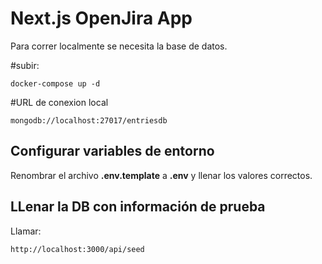 # Next.js OpenJira App
Para correr localmente se necesita la base de datos.

#subir:
```
docker-compose up -d
```

#URL de conexion local
```
mongodb://localhost:27017/entriesdb
```


## Configurar variables de entorno
Renombrar el archivo __.env.template__ a __.env__ y llenar los valores correctos.


## LLenar la DB con información de prueba

Llamar:
```
http://localhost:3000/api/seed
```